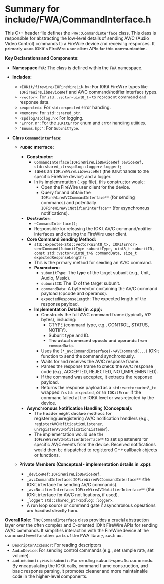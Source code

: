 # Summary for include/FWA/CommandInterface.h

This C++ header file defines the `FWA::CommandInterface` class. This class is responsible for abstracting the low-level details of sending AV/C (Audio Video Control) commands to a FireWire device and receiving responses. It primarily uses IOKit's FireWire user client APIs for this communication.

**Key Declarations and Components:**

-   **Namespace `FWA`:** The class is defined within the `FWA` namespace.

-   **Includes:**
    -   `<IOKit/firewire/IOFireWireLib.h>`: For IOKit FireWire types like `IOFireWireLibDeviceRef` and AV/C command/notifier interface types.
    -   `<vector>`: For `std::vector<uint8_t>` to represent command and response data.
    -   `<expected>`: For `std::expected` error handling.
    -   `<memory>`: For `std::shared_ptr`.
    -   `<spdlog/spdlog.h>`: For logging.
    -   `"Error.h"`: For the `IOKitError` enum and error handling utilities.
    -   `"Enums.hpp"`: For `SubunitType`.

-   **Class `CommandInterface`:**
    -   **Public Interface:**
        -   **Constructor:**
            -   `CommandInterface(IOFireWireLibDeviceRef deviceRef, std::shared_ptr<spdlog::logger> logger);`
            -   Takes an `IOFireWireLibDeviceRef` (the IOKit handle to the specific FireWire device) and a logger.
            -   In its implementation (`.cpp` file), this constructor would:
                -   Open the FireWire user client for the device.
                -   Query for and obtain the `IOFireWireAVCCommandInterface**` (for sending commands) and potentially `IOFireWireAVCNotifierInterface**` (for asynchronous notifications).
        -   **Destructor:**
            -   `~CommandInterface();`
            -   Responsible for releasing the IOKit AV/C command/notifier interfaces and closing the FireWire user client.
        -   **Core Command Sending Method:**
            -   `std::expected<std::vector<uint8_t>, IOKitError> sendCommand(SubunitType subunitType, uint8_t subunitID, const std::vector<uint8_t>& commandData, size_t expectedResponseLength);`
            -   This is the primary method for sending an AV/C command.
            -   **Parameters:**
                -   `subunitType`: The type of the target subunit (e.g., Unit, Audio, Music).
                -   `subunitID`: The ID of the target subunit.
                -   `commandData`: A byte vector containing the AV/C command payload (opcode and operands).
                -   `expectedResponseLength`: The expected length of the response payload.
            -   **Implementation Details (in .cpp):**
                -   Constructs the full AV/C command frame (typically 512 bytes), including:
                    -   CTYPE (command type, e.g., CONTROL, STATUS, NOTIFY).
                    -   Subunit type and ID.
                    -   The actual command opcode and operands from `commandData`.
                -   Uses the `(*_avcCommandInterface)->AVCCommand(...)` IOKit function to send the command synchronously.
                -   Waits for and receives the AV/C response frame.
                -   Parses the response frame to check the AV/C response code (e.g., ACCEPTED, REJECTED, NOT_IMPLEMENTED).
                -   If the command was accepted, it extracts the response payload.
                -   Returns the response payload as a `std::vector<uint8_t>` wrapped in `std::expected`, or an `IOKitError` if the command failed at the IOKit level or was rejected by the device.
        -   **Asynchronous Notification Handling (Conceptual):**
            -   The header might declare methods for registering/unregistering AV/C notification handlers (e.g., `registerAVCNofiticationListener`, `unregisterAVCNofiticationListener`).
            -   The implementation would use the `IOFireWireAVCNotifierInterface**` to set up listeners for specific AV/C events from the device. Received notifications would then be dispatched to registered C++ callback objects or functions.

    -   **Private Members (Conceptual - implementation details in .cpp):**
        -   `_deviceRef`: `IOFireWireLibDeviceRef`.
        -   `_avcCommandInterface`: `IOFireWireAVCCommandInterface**` (the IOKit interface for sending AV/C commands).
        -   `_avcNotifierInterface`: `IOFireWireAVCNotifierInterface**` (the IOKit interface for AV/C notifications, if used).
        -   `_logger`: `std::shared_ptr<spdlog::logger>`.
        -   A run loop source or command gate if asynchronous operations are handled directly here.

**Overall Role:**
The `CommandInterface` class provides a crucial abstraction layer over the often complex and C-oriented IOKit FireWire APIs for sending AV/C commands. It simplifies interaction with the FireWire device at the command level for other parts of the FWA library, such as:
-   `DescriptorAccessor`: For reading descriptors.
-   `AudioDevice`: For sending control commands (e.g., set sample rate, set volume).
-   `AudioSubunit` / `MusicSubunit`: For sending subunit-specific commands.
By encapsulating the IOKit calls, command frame construction, and basic response parsing, it promotes cleaner and more maintainable code in the higher-level components.
